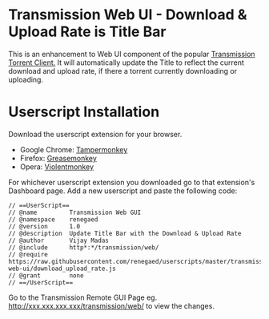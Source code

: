 # Transmission Web UI - Download & Upload Rate is Title Bar

This is an enhancement to Web UI component of the popular [Transmission Torrent Client.](http://www.transmissionbt.com/) It will automatically update the Title to reflect the current download and upload rate, if there a torrent currently downloading or uploading.

# Userscript Installation

Download the userscript extension for your browser.

 - Google Chrome: [Tampermonkey](https://chrome.google.com/webstore/detail/tampermonkey/dhdgffkkebhmkfjojejmpbldmpobfkfo?hl=en)
 - Firefox: [Greasemonkey](https://addons.mozilla.org/en-us/firefox/addon/greasemonkey/)
 - Opera: [Violentmonkey](https://addons.opera.com/en/extensions/details/violent-monkey/)

For whichever userscript extension you downloaded go to that extension's Dashboard page. Add a new userscript and paste the following code:

    // ==UserScript==
    // @name         Transmission Web GUI
    // @namespace    renegaed
    // @version      1.0
    // @description  Update Title Bar with the Download & Upload Rate
    // @author       Vijay Madas
    // @include      http*:*/transmission/web/
    // @require      https://raw.githubusercontent.com/renegaed/userscripts/master/transmission-web-ui/download_upload_rate.js
    // @grant        none
    // ==/UserScript==

Go to the Transmission Remote GUI Page eg. http://xxx.xxx.xxx.xxx/transmission/web/ to view the changes.